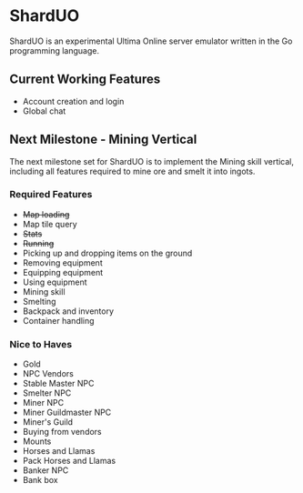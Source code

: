 # ShardUO #
ShardUO is an experimental Ultima Online server emulator written in the Go
programming language.

## Current Working Features ##
* Account creation and login
* Global chat

## Next Milestone - Mining Vertical ##
The next milestone set for ShardUO is to implement the Mining skill vertical,
including all features required to mine ore and smelt it into ingots.

### Required Features ###
* ~~Map loading~~
* Map tile query
* ~~Stats~~
* ~~Running~~
* Picking up and dropping items on the ground
* Removing equipment
* Equipping equipment
* Using equipment
* Mining skill
* Smelting
* Backpack and inventory
* Container handling

### Nice to Haves ###
* Gold
* NPC Vendors
* Stable Master NPC
* Smelter NPC
* Miner NPC
* Miner Guildmaster NPC
* Miner's Guild
* Buying from vendors
* Mounts
* Horses and Llamas
* Pack Horses and Llamas
* Banker NPC
* Bank box
